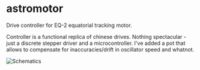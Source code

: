 astromotor
==========

Drive controller for EQ-2 equatorial tracking motor.

Controller is a functional replica of chinese drives. Nothing spectacular - just a discrete stepper driver and a microcontroller. I've added a pot that allows to compensate for inaccuracies/drift in oscillator speed and whatnot.

![Schematics](https://raw.github.com/Miceuz/astromotor/master/schematics.png)
